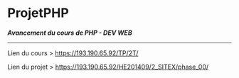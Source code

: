 # ProjetPHP
**_Avancement du cours de PHP - DEV WEB_**   
<hr>
  
Lien du cours > https://193.190.65.92/TP/2T/   

Lien du projet > https://193.190.65.92/HE201409/2_SITEX/phase_00/
